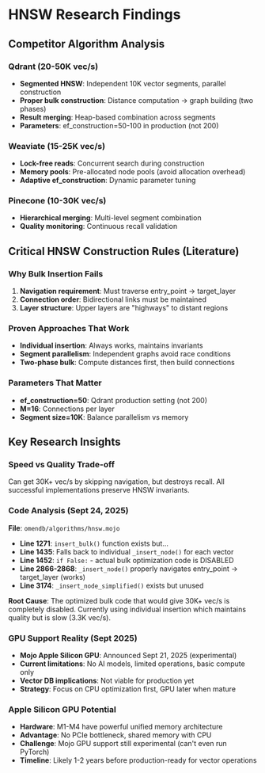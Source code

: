 # HNSW Research Findings

## Competitor Algorithm Analysis

### Qdrant (20-50K vec/s)
- **Segmented HNSW**: Independent 10K vector segments, parallel construction
- **Proper bulk construction**: Distance computation → graph building (two phases)
- **Result merging**: Heap-based combination across segments
- **Parameters**: ef_construction=50-100 in production (not 200)

### Weaviate (15-25K vec/s)
- **Lock-free reads**: Concurrent search during construction
- **Memory pools**: Pre-allocated node pools (avoid allocation overhead)
- **Adaptive ef_construction**: Dynamic parameter tuning

### Pinecone (10-30K vec/s)
- **Hierarchical merging**: Multi-level segment combination
- **Quality monitoring**: Continuous recall validation

## Critical HNSW Construction Rules (Literature)

### Why Bulk Insertion Fails
1. **Navigation requirement**: Must traverse entry_point → target_layer
2. **Connection order**: Bidirectional links must be maintained
3. **Layer structure**: Upper layers are "highways" to distant regions

### Proven Approaches That Work
- **Individual insertion**: Always works, maintains invariants
- **Segment parallelism**: Independent graphs avoid race conditions
- **Two-phase bulk**: Compute distances first, then build connections

### Parameters That Matter
- **ef_construction=50**: Qdrant production setting (not 200)
- **M=16**: Connections per layer
- **Segment size=10K**: Balance parallelism vs memory

## Key Research Insights

### Speed vs Quality Trade-off
Can get 30K+ vec/s by skipping navigation, but destroys recall. All successful implementations preserve HNSW invariants.

### Code Analysis (Sept 24, 2025)
**File**: `omendb/algorithms/hnsw.mojo`
- **Line 1271**: `insert_bulk()` function exists but...
- **Line 1435**: Falls back to individual `_insert_node()` for each vector
- **Line 1452**: `if False:` - actual bulk optimization code is DISABLED
- **Line 2866-2868**: `_insert_node()` properly navigates entry_point → target_layer (works)
- **Line 3174**: `_insert_node_simplified()` exists but unused

**Root Cause**: The optimized bulk code that would give 30K+ vec/s is completely disabled. Currently using individual insertion which maintains quality but is slow (3.3K vec/s).

### GPU Support Reality (Sept 2025)
- **Mojo Apple Silicon GPU**: Announced Sept 21, 2025 (experimental)
- **Current limitations**: No AI models, limited operations, basic compute only
- **Vector DB implications**: Not viable for production yet
- **Strategy**: Focus on CPU optimization first, GPU later when mature

### Apple Silicon GPU Potential
- **Hardware**: M1-M4 have powerful unified memory architecture
- **Advantage**: No PCIe bottleneck, shared memory with CPU
- **Challenge**: Mojo GPU support still experimental (can't even run PyTorch)
- **Timeline**: Likely 1-2 years before production-ready for vector operations
